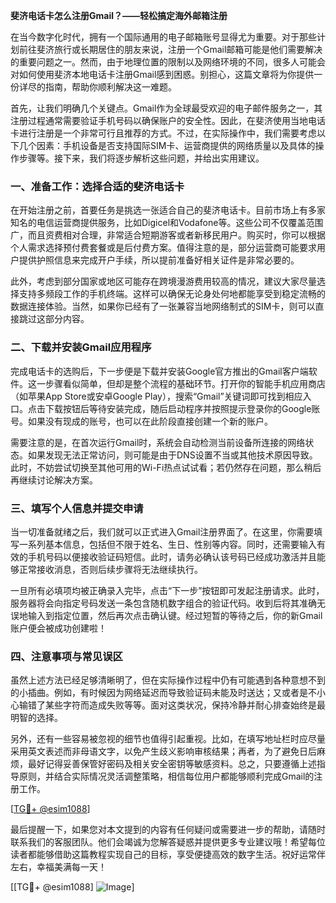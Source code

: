 **斐济电话卡怎么注册Gmail？——轻松搞定海外邮箱注册**

在当今数字化时代，拥有一个国际通用的电子邮箱账号显得尤为重要。对于那些计划前往斐济旅行或长期居住的朋友来说，注册一个Gmail邮箱可能是他们需要解决的重要问题之一。然而，由于地理位置的限制以及网络环境的不同，很多人可能会对如何使用斐济本地电话卡注册Gmail感到困惑。别担心，这篇文章将为你提供一份详尽的指南，帮助你顺利解决这一难题。

首先，让我们明确几个关键点。Gmail作为全球最受欢迎的电子邮件服务之一，其注册过程通常需要验证手机号码以确保账户的安全性。因此，在斐济使用当地电话卡进行注册是一个非常可行且推荐的方式。不过，在实际操作中，我们需要考虑以下几个因素：手机设备是否支持国际SIM卡、运营商提供的网络质量以及具体的操作步骤等。接下来，我们将逐步解析这些问题，并给出实用建议。

### 一、准备工作：选择合适的斐济电话卡

在开始注册之前，首要任务是挑选一张适合自己的斐济电话卡。目前市场上有多家知名的电信运营商提供服务，比如Digicel和Vodafone等。这些公司不仅覆盖范围广，而且资费相对合理，非常适合短期游客或者新移民用户。购买时，你可以根据个人需求选择预付费套餐或是后付费方案。值得注意的是，部分运营商可能要求用户提供护照信息来完成开户手续，所以提前准备好相关证件是非常必要的。

此外，考虑到部分国家或地区可能存在跨境漫游费用较高的情况，建议大家尽量选择支持多频段工作的手机终端。这样可以确保无论身处何地都能享受到稳定流畅的数据连接体验。当然，如果你已经有了一张兼容当地网络制式的SIM卡，则可以直接跳过这部分内容。

### 二、下载并安装Gmail应用程序

完成电话卡的选购后，下一步便是下载并安装Google官方推出的Gmail客户端软件。这一步骤看似简单，但却是整个流程的基础环节。打开你的智能手机应用商店（如苹果App Store或安卓Google Play），搜索“Gmail”关键词即可找到相应入口。点击下载按钮后等待安装完成，随后启动程序并按照提示登录你的Google账号。如果没有现成的账号，也可以在此阶段直接创建一个新的账户。

需要注意的是，在首次运行Gmail时，系统会自动检测当前设备所连接的网络状态。如果发现无法正常访问，则可能是由于DNS设置不当或其他技术原因导致。此时，不妨尝试切换至其他可用的Wi-Fi热点试试看；若仍然存在问题，那么稍后再继续讨论解决方案。

### 三、填写个人信息并提交申请

当一切准备就绪之后，我们就可以正式进入Gmail注册界面了。在这里，你需要填写一系列基本信息，包括但不限于姓名、生日、性别等内容。同时，还需要输入有效的手机号码以便接收验证码短信。此时，请务必确认该号码已经成功激活并且能够正常接收消息，否则后续步骤将无法继续执行。

一旦所有必填项均被正确录入完毕，点击“下一步”按钮即可发起注册请求。此时，服务器将会向指定号码发送一条包含随机数字组合的验证代码。收到后将其准确无误地输入到指定位置，然后再次点击确认键。经过短暂的等待之后，你的新Gmail账户便会被成功创建啦！

### 四、注意事项与常见误区

虽然上述方法已经足够清晰明了，但在实际操作过程中仍有可能遇到各种意想不到的小插曲。例如，有时候因为网络延迟而导致验证码未能及时送达；又或者是不小心输错了某些字符而造成失败等等。面对这类状况，保持冷静并耐心排查始终是最明智的选择。

另外，还有一些容易被忽视的细节也值得引起重视。比如，在填写地址栏时应尽量采用英文表述而非母语文字，以免产生歧义影响审核结果；再者，为了避免日后麻烦，最好记得妥善保管好密码及相关安全密钥等敏感资料。总之，只要遵循上述指导原则，并结合实际情况灵活调整策略，相信每位用户都能够顺利完成Gmail的注册工作。

[[TG💪+ @esim1088](https://t.me/s/esim1088)]

最后提醒一下，如果您对本文提到的内容有任何疑问或需要进一步的帮助，请随时联系我们的客服团队。他们会竭诚为您解答疑惑并提供更多专业建议哦！希望每位读者都能够借助这篇教程实现自己的目标，享受便捷高效的数字生活。祝好运常伴左右，幸福美满每一天！

[[TG💪+ @esim1088] ![Image](https://i.postimg.cc/4NQfJmqS/Snipaste-2025-05-13-00-14-12.png)]